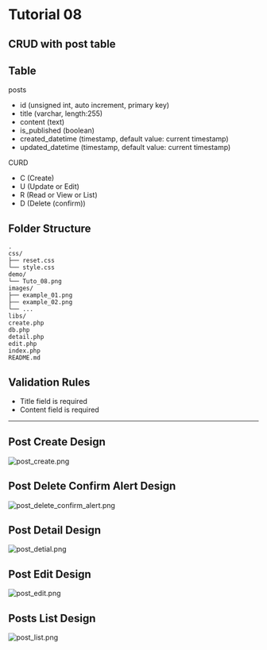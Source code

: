 # Tutorial 08

## CRUD with post table

## Table

posts
- id (unsigned int, auto increment, primary key)
- title (varchar, length:255)
- content (text)
- is_published (boolean)
- created_datetime (timestamp, default value: current timestamp)
- updated_datetime (timestamp, default value: current timestamp)

CURD
- C  (Create)
- U  (Update or Edit)
- R  (Read or View or List)
- D  (Delete (confirm))

## Folder Structure
```
.
css/
├── reset.css
└── style.css
demo/
└── Tuto_08.png
images/
├── example_01.png
├── example_02.png
└── ...
libs/
create.php
db.php
detail.php
edit.php
index.php
README.md
```

## Validation Rules
- Title field is required
- Content field is required

<hr>

## Post Create Design
![post_create.png](demo/post_create.png)

## Post Delete Confirm Alert Design
![post_delete_confirm_alert.png](demo/post_delete_confirm_alert.png)

## Post Detail Design

![post_detial.png](demo/post_detial.png)

## Post Edit Design

![post_edit.png](demo/post_edit.png)

## Posts List Design

![post_list.png](demo/post_list.png)
